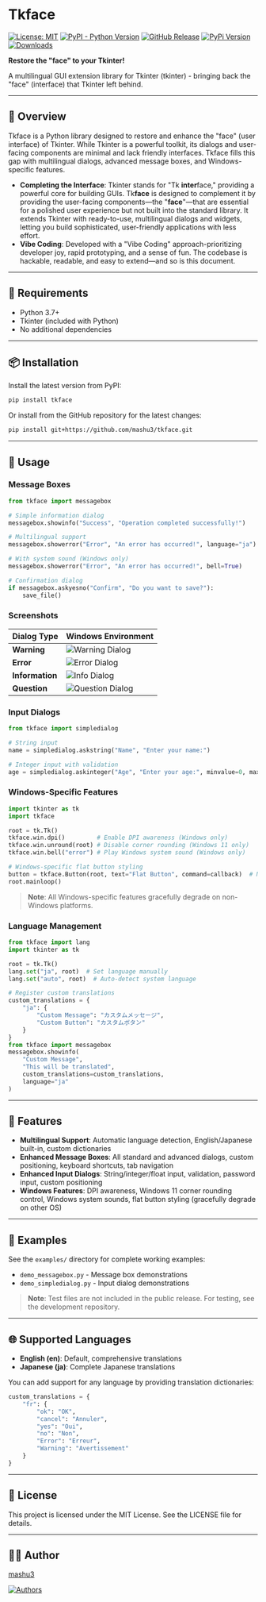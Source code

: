 # Tkface
[![License: MIT](https://img.shields.io/pypi/l/tkface)](https://opensource.org/licenses/MIT)
[![PyPI - Python Version](https://img.shields.io/pypi/pyversions/tkface)](https://pypi.org/project/tkface)
[![GitHub Release](https://img.shields.io/github/release/mashu3/tkface?color=orange)](https://github.com/mashu3/tkface/releases)
[![PyPi Version](https://img.shields.io/pypi/v/tkface?color=yellow)](https://pypi.org/project/tkface/)
[![Downloads](https://static.pepy.tech/badge/tkface)](https://pepy.tech/project/tkface)

**Restore the "face" to your Tkinter!**

A multilingual GUI extension library for Tkinter (tkinter) - bringing back the "face" (interface) that Tkinter left behind.

---

## 📖 Overview

Tkface is a Python library designed to restore and enhance the "face" (user interface) of Tkinter. While Tkinter is a powerful toolkit, its dialogs and user-facing components are minimal and lack friendly interfaces. Tkface fills this gap with multilingual dialogs, advanced message boxes, and Windows-specific features.

- **Completing the Interface**: Tkinter stands for "Tk **inter**face," providing a powerful core for building GUIs. Tk**face** is designed to complement it by providing the user-facing components—the "**face**"—that are essential for a polished user experience but not built into the standard library. It extends Tkinter with ready-to-use, multilingual dialogs and widgets, letting you build sophisticated, user-friendly applications with less effort.
- **Vibe Coding**: Developed with a "Vibe Coding" approach-prioritizing developer joy, rapid prototyping, and a sense of fun. The codebase is hackable, readable, and easy to extend—and so is this document.

---

## 🔧 Requirements

- Python 3.7+
- Tkinter (included with Python)
- No additional dependencies

---

## 📦 Installation

Install the latest version from PyPI:

```bash
pip install tkface
```

Or install from the GitHub repository for the latest changes:

```bash
pip install git+https://github.com/mashu3/tkface.git
```

---

## 🚀 Usage

### Message Boxes

```python
from tkface import messagebox

# Simple information dialog
messagebox.showinfo("Success", "Operation completed successfully!")

# Multilingual support
messagebox.showerror("Error", "An error has occurred!", language="ja")

# With system sound (Windows only)
messagebox.showerror("Error", "An error has occurred!", bell=True)

# Confirmation dialog
if messagebox.askyesno("Confirm", "Do you want to save?"):
    save_file()
```

### Screenshots

| Dialog Type | Windows Environment |
|-------------|-------------------|
| **Warning** | ![Warning Dialog](https://github.com/user-attachments/assets/5f731284-acae-4aa3-8ba4-ba0d913d1ba1) |
| **Error** | ![Error Dialog](https://github.com/user-attachments/assets/73f01f18-c014-4334-910f-aeaf5fe452b3) |
| **Information** | ![Info Dialog](https://github.com/user-attachments/assets/1215eb13-7ce2-4f06-bb58-544be5209a50) |
| **Question** | ![Question Dialog](https://github.com/user-attachments/assets/59d8b173-730e-42f2-babd-b3a8076fd12e) |

### Input Dialogs

```python
from tkface import simpledialog

# String input
name = simpledialog.askstring("Name", "Enter your name:")

# Integer input with validation
age = simpledialog.askinteger("Age", "Enter your age:", minvalue=0, maxvalue=120)
```

### Windows-Specific Features

```python
import tkinter as tk
import tkface

root = tk.Tk()
tkface.win.dpi()         # Enable DPI awareness (Windows only)
tkface.win.unround(root) # Disable corner rounding (Windows 11 only)
tkface.win.bell("error") # Play Windows system sound (Windows only)

# Windows-specific flat button styling
button = tkface.Button(root, text="Flat Button", command=callback)  # No shadow on Windows
root.mainloop()
```

> **Note**: All Windows-specific features gracefully degrade on non-Windows platforms.

### Language Management

```python
from tkface import lang
import tkinter as tk

root = tk.Tk()
lang.set("ja", root)  # Set language manually
lang.set("auto", root)  # Auto-detect system language

# Register custom translations
custom_translations = {
    "ja": {
        "Custom Message": "カスタムメッセージ",
        "Custom Button": "カスタムボタン"
    }
}
from tkface import messagebox
messagebox.showinfo(
    "Custom Message",
    "This will be translated",
    custom_translations=custom_translations,
    language="ja"
)
```

---

## 🧩 Features

- **Multilingual Support**: Automatic language detection, English/Japanese built-in, custom dictionaries
- **Enhanced Message Boxes**: All standard and advanced dialogs, custom positioning, keyboard shortcuts, tab navigation
- **Enhanced Input Dialogs**: String/integer/float input, validation, password input, custom positioning
- **Windows Features**: DPI awareness, Windows 11 corner rounding control, Windows system sounds, flat button styling (gracefully degrade on other OS)

---

## 📁 Examples

See the `examples/` directory for complete working examples:

- `demo_messagebox.py` - Message box demonstrations
- `demo_simpledialog.py` - Input dialog demonstrations

> **Note**: Test files are not included in the public release. For testing, see the development repository.

---

## 🌐 Supported Languages

- **English (en)**: Default, comprehensive translations
- **Japanese (ja)**: Complete Japanese translations

You can add support for any language by providing translation dictionaries:

```python
custom_translations = {
    "fr": {
        "ok": "OK",
        "cancel": "Annuler",
        "yes": "Oui",
        "no": "Non",
        "Error": "Erreur",
        "Warning": "Avertissement"
    }
}
```

---

## 📝 License

This project is licensed under the MIT License. See the LICENSE file for details.

---

## 👨‍💻 Author
[mashu3](https://github.com/mashu3)

[![Authors](https://contrib.rocks/image?repo=mashu3/tkface)](https://github.com/mashu3/tkface/graphs/contributors)